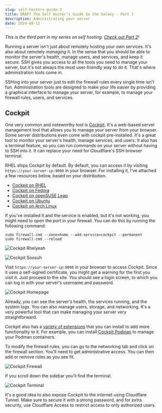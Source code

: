 ```yaml
---
slug: self-hosters-guide-3
title: DRAFT The Self Hoster's Guide to the Galaxy - Part 3
description: Administrating your server
date: 2024-08-12
---
```


*This is the third part in my series on self hosting. [Check out Part 2](/blog/self-hosters-guide-2)!*

Running a server isn't just about remotely hosting your own services. It's also about remotely *managing* it. In the sense that you should be able to monitor the server's health, manage users, and services, and keep it secure. SSH gives you access to all the tools you need to manage your server, but it's not always the most user-friendly way to do it. That's where administration tools come in.

SSHing into your server just to edit the firewall rules every single time isn't fun. Administration tools are designed to make your life easier by providing a graphical interface to manage your server, for example, to manage your firewall rules, users, and services.

## Cockpit

One very common and noteworthy tool is [Cockpit](https://cockpit-project.org/). It's a web-based server management tool that allows you to manage your server from your browser. Some server distributions even come with cockpit pre-installed. It's a great tool to monitor your server's health, manage services, and users. It also has a terminal feature, so you can run commands on your server without having to SSH into it. It can replace your need for Cloudflare's SSH browser terminal.

RHEL ships Cockpit by default. By default, you can access it by visiting `https://your-server-ip:9090` in your browser. For installing it, I've attached a few resources below, based on your distribution.

- [Cockpit on RHEL](https://cockpit-project.org/running.html#rhel)
- [Cockpit on Fedora](https://cockpit-project.org/running.html#fedora)
- [Cockpit on openSUSE Leap](https://cockpit-project.org/running.html#tumbleweed)
- [Cockpit on Ubuntu](https://cockpit-project.org/running.html#ubuntu)
- [Cockpit on Arch Linux](https://cockpit-project.org/running.html#archlinux)

If you've installed it and the service is enabled, but it's not working, you might need to open the port in your firewall. You can do this by running the following command:

```
sudo firewall-cmd --zone=home --add-service=cockpit --permanent
sudo firewall-cmd --reload
```

![Cockpit Rhelyeah](/images/cockpit-rhelyeah.png)

![Cockpit Soosuh](/images/cockpit-soosuh.png)

Visit `https://your-server-ip:9090` in your browser to access Cockpit. Since it uses a self-signed certificate, you might get a warning for the first you visit it. Just proceed to the site. You should see a login screen, to which you can log in with your server's username and password.

![Cockpit Homepage](/images/cockpit-homepage.png)

Already, you can see the server's health, the services running, and the system logs. You can also manage users, storage, and networking. It's a very powerful tool that can make managing your server very straightforward. 

Cockpit also has a [variety of extensions](https://cockpit-project.org/applications) that you can install to add more functionality to it. For example, you can install [Cockpit Podman](https://github.com/cockpit-project/cockpit-podman) to manage your Podman containers.

To modify the firewall rules, you can go to the networking tab and click on the firewall section. You'll need to get administrative access. You can then add or remove rules as you see fit.

![Cockpit Firewall](/images/cockpit-firewall.png)

If you scroll down the sidebar you'll find the terminal.

![Cockpit Terminal](/images/cockpit-terminal.png)

It's a good idea to also expose Cockpit to the internet using Cloudflare Tunnel. Make sure to secure it with a strong password, and for extra security, use Cloudflare Access to restrict access to only authorized users.


